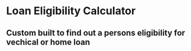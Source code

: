 # Loan Eligibility Calculator

## Custom built to find out a persons eligibility for vechical or home loan
